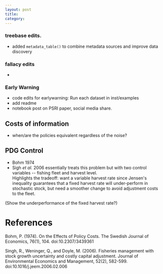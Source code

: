 ```yaml
---
layout: post
title: 
category: 
---
```


### treebase edits.  
- added `metadata_table()` to combine metadata sources and improve data discovery


### fallacy edits
- 


### Early Warning
- code edits for earlywarning: Run each dataset in inst/examples
- add readme
- notebook post on PSRI paper, social media share.  


## Costs of information

* when/are the policies equivalent regardless of the noise? 


## PDG Control

* Bohm 1974 
* Sigh _et al._ 2006 essentially treats this problem but with two control variables -- fishing fleet and harvest level.  
Highlights the tradeoff: want a variable harvest rate since Jensen's inequality guarantees that a fixed harvest rate will under-perform in stochastic stock, but need a smoother change to avoid adjustment costs to the fleet.  

(Show the underperformance of the fixed harvest rate?)

# References 

Bohm, P. (1974). On the Effects of Policy Costs. The Swedish Journal of Economics, 76(1), 104. doi:10.2307/3439361

Singh, R., Weninger, Q., and Doyle, M. (2006). Fisheries management with stock growth uncertainty and costly capital adjustment. Journal of Environmental Economics and Management, 52(2), 582-599. doi:10.1016/j.jeem.2006.02.006
